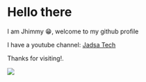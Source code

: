 
# Hello there

I am Jhimmy 😁, welcome to my github profile
<br><p></p>
I have a youtube channel: <a href="https://www.youtube.com/@jadsa" target="_blank">Jadsa Tech</a>
<br><p></p>
Thanks for visiting!.

![](https://komarev.com/ghpvc/?username=JHIMMY&style=flat-square&label=My+Visitors&color=07da63)

<!--
**JHIMMY/JHIMMY** is a ✨ _special_ ✨ repository because its `README.md` (this file) appears on your GitHub profile.

Here are some ideas to get you started:

- 🔭 I’m currently working on ...
- 🌱 I’m currently learning ...
- 👯 I’m looking to collaborate on ...
- 🤔 I’m looking for help with ...
- 💬 Ask me about ...
- 📫 How to reach me: ...
- 😄 Pronouns: ...
- ⚡ Fun fact: ...
-->


